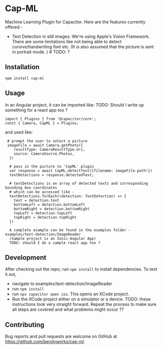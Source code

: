 # Cap-ML

Machine Learning Plugin for Capacitor. Here are the features currently offered -
  - Text Detection in still images:
    We're using Apple's Vision Framework. There are some limitations like not being able to detect cursive/handwriting font etc.
    (It is also assumed that the picture is sent in portrait mode. ) # TODO: ?


## Installation

```
npm install cap-ml
```

## Usage

In an Angular project, it can be imported like:
TODO: Should I write up something for a react app too ?

```
import { Plugins } from '@capacitor/core';
const { Camera, CapML } = Plugins;
```

and used like:
```
 # prompt the user to select a picture
 imageFile = await Camera.getPhoto({
    resultType: CameraResultType.Uri,
    source: CameraSource.Photos,
  })

  # pass in the picture to 'CapML' plugin
  var response = await CapML.detectText({filename: imageFile.path!})
  textDetections = response.detectedText;

  # textDetections is an array of detected texts and corresponding bounding box coordinates
  # which can be accessed like -
  textDetections.forEach((detection: TextDetection) => {
    text = detection.text
    bottomLeft = detection.bottomLeft
    bottomRight = detection.bottomRight
    topLeft = detection.topLeft
    topRight = detection.topRight
  })

  A complete example can be found in the examples folder - examples/text-detection/ImageReader
  (Sample project is an Ionic-Angular App)
  TODO: should I do a sample react app too ?
```

## Development

After checking out the repo, run `npm install` to install dependencies.
To test it out,
  - navigate to examples/text-detection/ImageReader
  - run `npm install`
  - run `npx capacitor open ios`. This opens an XCode project.
  - Run the XCode project either on a simulator or a device.
TODO: these instructions look very straight forward. Repeat the process to make sure all steps are covered and what problems might occur ??

## Contributing

Bug reports and pull requests are welcome on GitHub at https://github.com/bendyworks/cap-ml.
